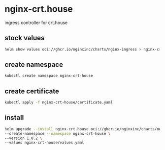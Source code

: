 # nginx-crt.house

ingress controller for crt.house

## stock values

```bash
helm show values oci://ghcr.io/nginxinc/charts/nginx-ingress > nginx-crt-house/stock-values.yaml
```

## create namespace

```bash
kubectl create namespace nginx-crt-house
```

## create certificate

```bash
kubectl apply -f nginx-crt-house/certificate.yaml
```

## install

```bash
helm upgrade --install nginx-crt.house oci://ghcr.io/nginxinc/charts/nginx-ingress \
--create-namespace --namespace nginx-crt-house \
--version 1.0.2 \
--values nginx-crt-house/values.yaml
```
